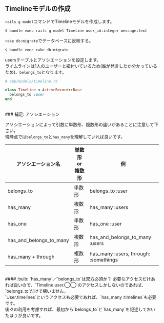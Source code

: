 ## Timelineモデルの作成

`rails g model`コマンドでTimelineモデルを作成します。

```bash
$ bundle exec rails g model Timeline user_id:integer message:text

```

`rake db:migrate`でデータベースに反映する。

```bash
$ bundle exec rake db:migrate
```

usersテーブルとアソシエーションを設定します。<br>
ライムラインは1人のユーザーと紐付いているため(誰が発言したか分かっているため)、`belongs_to`となります。
```ruby
# app/models/timeline.rb

class Timeline < ActiveRecord::Base
  belongs_to :user
end
```

<br>
### 補足: アソシエーション

アソシエーションによって引数に単数形、複数形の違いがあることに注意して下さい。<br>
現時点では`belongs_to`と`has_many`を理解していれば良いです。

アソシエーション名 | 単数形 or 複数形 | 例
-- | -- | --
belongs_to | 単数形 | belongs_to :user
has_many | 複数形 | has_many :users
has_one | 単数形 | has_one :user
has_and_belongs_to_many | 複数形 | has_and_belongs_to_many :users
has_many + through | 複数形 | has_many :users, through: :somethings

<br>
#### :bulb: `has_many`／`belongs_to`は双方必須か？
必要なアクセスだけあれば良いので、`Timeline.user.◯◯`のアクセスしかしないのであれば、`belongs_to`だけで構いません。<br>
`User.timelines`というアクセスも必要であれば、`has_many :timelines`も必要です。<br>
後々の利用を考慮すれば、最初から`belongs_to`と`has_many`を記述しておいたほうが良いです。
